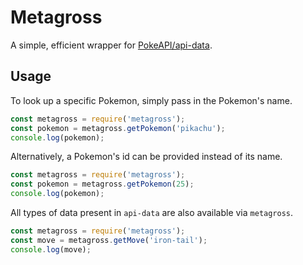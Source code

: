# Metagross

A simple, efficient wrapper for [PokeAPI/api-data](https://github.com/PokeAPI/api-data).

## Usage

To look up a specific Pokemon, simply pass in the Pokemon's name.

```js
const metagross = require('metagross');
const pokemon = metagross.getPokemon('pikachu');
console.log(pokemon);
```

Alternatively, a Pokemon's id can be provided instead of its name.

```js
const metagross = require('metagross');
const pokemon = metagross.getPokemon(25);
console.log(pokemon);
```

All types of data present in `api-data` are also available via `metagross`.

```js
const metagross = require('metagross');
const move = metagross.getMove('iron-tail');
console.log(move);
```
